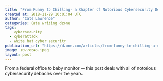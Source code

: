 ```yaml
---
title: "From Funny to Chilling- a Chapter of Notorious Cybersecurity Debacles"
created_at: 2018-11-29 10:01:04 UTC
author: "Cate Lawrence"
categories: Cate writing dzone
tags: 
  - cybersecurity
  - cyberattack
  - white hat cyber security
publication_url: "https://dzone.com/articles/from-funny-to-chilling-a-chapter-of-notorious-cybe"
image: 10778648.jpeg
layout: post
---
```

From a federal office to baby monitor — this post deals with all of notorious cybersecurity debacles over the years.

